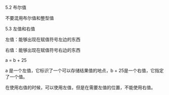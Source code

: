 5.2 布尔值

不要混用布尔值和整型值

5.3 左值和右值

左值：能够出现在赋值符号左边的东西

右值：能够出现在赋值符号右边的东西

a = b + 25

a 是一个左值，它标识了一个可以存储结果值的地点，b + 25是一个右值，它指定了一个值。

在使用右值的时候，可以使用左值，但是在需要左值的位置，不能使用右值。
